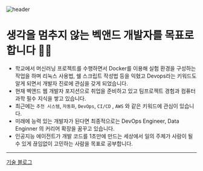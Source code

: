 ![header](https://capsule-render.vercel.app/api?type=waving&color=timeGradient&height=150&text=Welcome+to+Sodychoe's+Github!👋&fontSize=30)

# 생각을 멈추지 않는 벡앤드 개발자를 목표로 합니다 👨‍💻
- 학교에서 머신러닝 프로젝트를 수행하면서 Docker를 이용해 실험 환경을 구성하는 작업을 하며 리눅스 사용법, 쉘 스크립트 작성법 등을 익혔고 Devops라는 키워드도 알게 되면서 개발자 진로에 관심을 갖게 되었습니다.
- 현재 벡앤드 웹 개발자 포지션으로 취업을 준비하고 있고 팀프로젝트 경험과 컴퓨터 과학 필수 지식을 쌓고 있습니다.
- 최근에는 `추천 시스템`, `자동화`, `DevOps`, `CI/CD` , `AWS` 와 같은 키워드에 관심이 있습니다.
- 미래에 능력 있는 개발자가 된다면 최종적으로는 DevOps Engineer, Data Enginner 의 커리어 확장을 꿈꾸고 있습니다.
- 인공지능 에이전트가 개발 코드를 1초만에 만드는 세상에서 일의 주체가 사람이 될 수 있게 끊임없이 고민하는 사람을 목표로 공부합니다.

---
[기술 블로그](https://sodychoe.github.io/)
